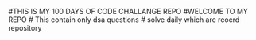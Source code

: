 #THIS IS MY 100 DAYS OF CODE CHALLANGE REPO
          #WELCOME TO MY REPO 
          # This contain only dsa questions 
        # solve daily which are reocrd repository 

          
 